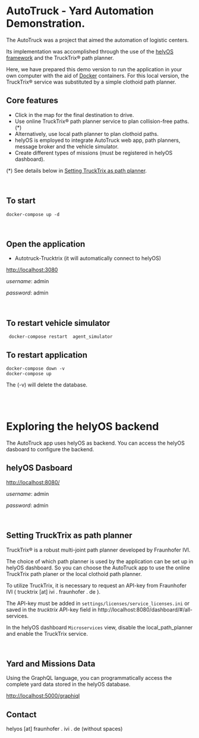 # AutoTruck - Yard Automation Demonstration. 

The AutoTruck was a project that aimed the automation of logistic centers.

Its implementation was accomplished through the use of the [helyOS framework](https://helyos-manual.readthedocs.io/en/latest/) and the TruckTrix&reg; path planner.<br>

Here, we have prepared this demo version to run the application in your own computer with the aid of [Docker](https://www.docker.com/) containers.
For this local version, the TruckTrix&reg; service was substituted by a simple clothoid path planner.

 ## Core features
  * Click in the map for the final destination to drive.
  * Use online TruckTrix&reg; path planner service to plan collision-free paths. (*)
  * Alternatively, use local path planner to plan clothoid paths.
  * helyOS is employed to integrate AutoTruck web app, path planners, message broker and the vehicle simulator.
  * Create different types of missions (must be registered in helyOS dashboard).

(*) See details below in [Setting TruckTrix as path planner](#setting-trucktrix-as-path-planner).



</br>

 ## To start
 
```
docker-compose up -d
```

</br>

## Open the application

* Autotruck-Trucktrix (it will automatically connect to helyOS)

[http://localhost:3080](http://localhost:3080/)

*username*: admin

*password*: admin

</br>

 ## To restart vehicle simulator
```
 docker-compose restart  agent_simulator
 ```

 ## To restart application

```
docker-compose down -v
docker-compose up
```
The (-v) will delete the database.

</br>
</br>



# Exploring the helyOS backend

The AutoTruck app uses helyOS as backend.  You can access the helyOS dasboard to configure the backend.


## helyOS Dasboard

[http://localhost:8080/](http://localhost:8080/)

*username*: admin

*password*: admin

<br>


## Setting TruckTrix as path planner

TruckTrix&reg; is a robust multi-joint path planner developed by Fraunhofer IVI. </br> 

The choice of which path planner is used by the application can be set up in helyOS dashboard. 
So you can choose the AutoTruck app to use the online TruckTrix path planer or the local clothoid path planner.

To utilize TruckTrix,  it is necessary to request an API-key from Fraunhofer IVI ( trucktrix [at] ivi . fraunhofer . de ).

The API-key must be added in `settings/licenses/service_licenses.ini` or saved in the *trucktrix* API-key field in http://localhost:8080/dashboard/#/all-services.

In the helyOS dashboard `Microservices` view, disable the local_path_planner and enable the TruckTrix service.

<br>

## Yard and Missions Data
Using the GraphQL language, you can programmatically access the complete yard data stored in the helyOS database.

[http://localhost:5000/graphiql](http://localhost:5000/graphiql)
 



## Contact
helyos [at] fraunhofer . ivi . de (without spaces)


<!-- ## Production
<img src="image/Docker_architeture.png" alt="drawing" width="800"/>



## Development
<img src="image/Devarch.png" alt="drawing" width="800"/> -->